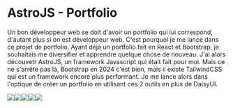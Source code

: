 
# AstroJS - Portfolio


Un bon développeur web se doit d'avoir un portfolio qui lui correspond, d'autant plus si on est développeur web. C'est pourquoi je me lance dans ce projet de portfolio. Ayant déjà un portfolio fait en React et Bootstrap, je souhaitais me diversifier et apprendre quelque chose de nouveau. J'ai alors découvetr AstroJS, un framework Javascript qui était fait pour moi. Mais ce ne s'arrête pas là, Bootstrap en 2024 c'est bien, mais il existe TailwindCSS qui est un framework encore plus performant. Je me lance alors dans l'optique de créer un portfolio en utilisant ces 2 outils en plus de DaisyUI.

<div style="display: flex; flex-direction: row">
    <img src="https://img.shields.io/badge/Astro-0C1222?style=for-the-badge&logo=vue&logoColor=FDFDFE">
    <img src="https://img.shields.io/badge/Tailwind_CSS-38B2AC?style=for-the-badge&logo=tailwind-css&logoColor=white">
    <img src="https://img.shields.io/badge/daisyUI-1ad1a5?style=for-the-badge&logo=daisyui&logoColor=white">
    <img src="https://img.shields.io/badge/Sequelize-52B0E7?style=for-the-badge&logo=Sequelize&logoColor=white">
    <img src="https://img.shields.io/badge/Express%20js-000000?style=for-the-badge&logo=express&logoColor=white">
</div>

